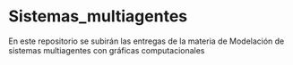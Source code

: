 # Sistemas_multiagentes
En este repositorio se subirán las entregas de la materia de Modelación de sistemas multiagentes con gráficas computacionales
